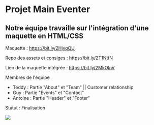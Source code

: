 # Projet Main Eventer

## Notre équipe travaille sur l'intégration d'une maquette en HTML/CSS

Maquette : https://bit.ly/2HjvqQU

Repo des assets et consiges : https://bit.ly/2T1NtfN

Lien de la maquette intégrée : https://bit.ly/2MkOInV

Membres de l'équipe

- Teddy : Partie "About" et "Team" || Customer relationship
- Guy : Partie "Events" et "Contact"
- Antoine : Partie "Header" et "Footer"

Statut : Finalisation

<img src="https://image.noelshack.com/fichiers/2019/04/2/1548112806-sans-titre.png">
